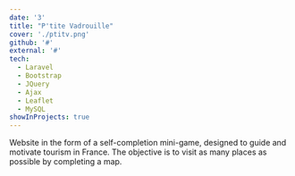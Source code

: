 ```yaml
---
date: '3'
title: "P'tite Vadrouille"
cover: './ptitv.png'
github: '#'
external: '#'
tech:
  - Laravel
  - Bootstrap
  - JQuery
  - Ajax
  - Leaflet
  - MySQL
showInProjects: true
---
```


Website in the form of a self-completion mini-game, designed to guide and motivate tourism in France. The objective is to visit as many places as possible by completing a map.